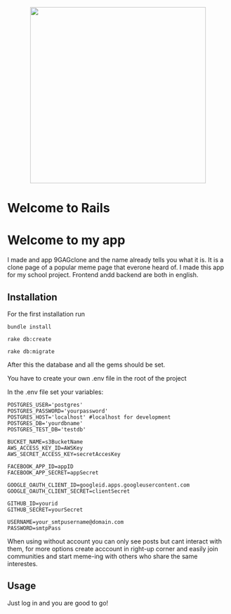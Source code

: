 <p align="center">
  <a href="https://rubyonrails.org/" target="_blank" rel="noopener noreferrer">
    <img src="https://rubyonrails.org/images/rails-logo.svg" width="400">
  </a>
</p>

# Welcome to Rails

# Welcome to my app 

I made and app 9GAGclone and the name already tells you what it is. It is a clone page of a popular meme page that everone heard of. I made this app for my school project. Frontend andd backend are both in english.

## Installation

For the first installation run 

`bundle install`

`rake db:create`

`rake db:migrate`

After this the database and all the gems should be set.

You have to create your own .env file in the root of the project

In the .env file set your variables:

    POSTGRES_USER='postgres'
    POSTGRES_PASSWORD='yourpassword'
    POSTGRES_HOST='localhost' #localhost for development
    POSTGRES_DB='yourdbname'
    POSTGRES_TEST_DB='testdb'
    
    BUCKET_NAME=s3BucketName
    AWS_ACCESS_KEY_ID=AWSKey
    AWS_SECRET_ACCESS_KEY=secretAccesKey
    
    FACEBOOK_APP_ID=appID
    FACEBOOK_APP_SECRET=appSecret
    
    GOOGLE_OAUTH_CLIENT_ID=googleid.apps.googleusercontent.com
    GOOGLE_OAUTH_CLIENT_SECRET=clientSecret
    
    GITHUB_ID=yourid
    GITHUB_SECRET=yourSecret
    
    USERNAME=your_smtpusername@domain.com
    PASSWORD=smtpPass

When using without account you can only see posts but cant interact with them, for more options create acccount in right-up corner and easily join communities and start meme-ing with others who share the same interestes.

## Usage

Just log in and you are good to go!
